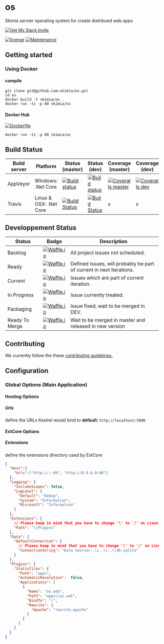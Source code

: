 # os
Skimia servier operating system for create distribued web apps

[![Get My Slack Invite](https://slackin-skimiaos.herokuapp.com/badge.svg)](https://slackin-skimiaos.herokuapp.com/)

[![license](https://img.shields.io/github/license/skimia/os.svg?maxAge=2592000&style=flat-square)](https://github.com/skimia/os/blob/master/LICENSE)
[![Maintenance](https://img.shields.io/maintenance/yes/2016.svg?maxAge=2592000&style=flat-square)]()

## Getting started

### Using Docker

#### compile
```
git clone git@github.com:skimia/os.git
cd os
docker build -t skimia/os .
docker run -ti -p 80 skimia/os
```
#### Docker Hub

[![Dockerfile](https://img.shields.io/badge/Hub-Dockerfile-blue.svg?style=flat-square)](https://hub.docker.com/r/skimia/os/)

```
docker run -ti -p 80 skimia/os
```

## Build Status

| Build server| Platform       | Status (master) | Status (dev)                                                                                                                                                               | Coverage (master) | Coverage (dev) |
|-------------|----------------|-------------------------------------------------------------------------------------------------------------------------------------------------------------------------|-------------------------------------------------------------------------------------------------------------------------------------------------------------------------|----|----|
| AppVeyor    | Windows: .Net Core       |  [![Build status](https://img.shields.io/appveyor/ci/kesslerdev/os/master.svg?style=flat-square)](https://ci.appveyor.com/project/kesslerdev/os) |  [![Build status](https://img.shields.io/appveyor/ci/kesslerdev/os/dev.svg?style=flat-square)](https://ci.appveyor.com/project/kesslerdev/os/history) | [![Coveralls master](https://img.shields.io/coveralls/skimia/os/master.svg?style=flat-square)](https://coveralls.io/github/skimia/os?branch=master) | [![Coveralls dev](https://img.shields.io/coveralls/skimia/os/dev.svg?style=flat-square)](https://coveralls.io/github/skimia/os?branch=dev) |
| Travis      | Linux & OSX: .Net Core   |[![Build Status](https://img.shields.io/travis/skimia/os/master.svg?style=flat-square)](https://travis-ci.org/skimia/os)                                                 |[![Build Status](https://img.shields.io/travis/skimia/os/dev.svg?style=flat-square)](https://travis-ci.org/skimia/os/branches)                                                 | x | x |

## Developpement Status

| Status         | Badge                                                                                                                                              | Description                                                          |
|----------------|----------------------------------------------------------------------------------------------------------------------------------------------------|----------------------------------------------------------------------|
| Backlog        | [![Waffle.io](https://img.shields.io/waffle/label/skimia/os/backlog.svg?maxAge=2592000&style=flat-square)](https://waffle.io/skimia/os)            | All project issues not scheduled.                                    |
| Ready          | [![Waffle.io](https://img.shields.io/waffle/label/skimia/os/ready.svg?maxAge=2592000&style=flat-square)](https://waffle.io/skimia/os)              | Defined issues, will probably be part of current in next iterations. |
| Current        | [![Waffle.io](https://img.shields.io/waffle/label/skimia/os/current.svg?maxAge=2592000&style=flat-square)](https://waffle.io/skimia/os)            | Issues which are part of current iteration.                          |
| In Progress    | [![Waffle.io](https://img.shields.io/waffle/label/skimia/os/in%20progress.svg?maxAge=2592000&style=flat-square)](https://waffle.io/skimia/os)      | Issue currently treated.                                             |
| Packaging      | [![Waffle.io](https://img.shields.io/waffle/label/skimia/os/packaging.svg?maxAge=2592000&style=flat-square)](https://waffle.io/skimia/os)          | Issue fixed, wait to be merged in DEV.                               |
| Ready To Merge | [![Waffle.io](https://img.shields.io/waffle/label/skimia/os/ready%20to%20merge.svg?maxAge=2592000&style=flat-square)](https://waffle.io/skimia/os) | Wait to be merged in master and released in new version              |

## Contributing

We currently follow the these [contributing guidelines.](https://github.com/skimia/os/blob/master/CONTRIBUTING.md)

## Configuration

### Global Options (Main Application)

#### Hosting Options

##### Urls

define the URLs Kestrel would bind to **default:** `http://localhost:5000`

#### ExtCore Options

##### Extensions

define the extensions directory used by ExtCore

```json
{
  "Host":{
    "Urls":["http://::80", "http://0.0.0.0:80"]
  },
  "Logging": {
    "IncludeScopes": false,
    "LogLevel": {
      "Default": "Debug",
      "System": "Information",
      "Microsoft": "Information"
    }
  },
  "Extensions": {
    // Please keep in mind that you have to change '\' to '/' on Linux-based systems
    "Path": "\\Plugins"
  },
  "Data": {
    "DefaultConnection": {
      // Please keep in mind that you have to change '\' to '/' on Linux-based systems
      "ConnectionString": "Data Source=..\\..\\..\\db.sqlite"
    }
  },
  "Plugins": {
    "StaticFiles": {
      "Path": "apps",
      "AutomaticResolution":  false,
      "Applications": [
        {
          "Name": "os.web",
          "Path": "apps\\os.web",
          "BindTo": "/",
          "Rewrite": {
            "Apache": "rewrite.apache"
          }
        }
      ]
    }
  }
}

```
